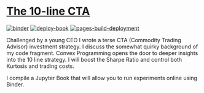 # [The 10-line CTA](http://tschm.github.io/cs)

[![binder](https://github.com/tschm/cs/actions/workflows/binder.yml/badge.svg)](https://github.com/tschm/cs/actions/workflows/binder.yml)
[![deploy-book](https://github.com/tschm/cs/actions/workflows/book.yml/badge.svg)](https://github.com/tschm/cs/actions/workflows/book.yml)
[![pages-build-deployment](https://github.com/tschm/cs/actions/workflows/pages/pages-build-deployment/badge.svg)](https://github.com/tschm/cs/actions/workflows/pages/pages-build-deployment)

Challenged by a young CEO I wrote a terse CTA (Commodity Trading Advisor) investment strategy. I discuss the somewhat quirky background of my code fragment.
Convex Programming opens the door to deeper insights into the 10 line strategy. 
I will boost the Sharpe Ratio and control both Kurtosis and trading costs.

I compile a Jupyter Book that will allow you to run experiments online using Binder.

